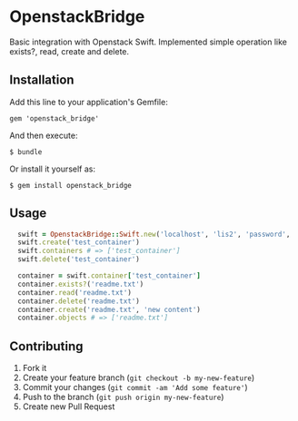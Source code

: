 # OpenstackBridge

Basic integration with Openstack Swift. Implemented simple operation like exists?, read, create and delete.

## Installation

Add this line to your application's Gemfile:

    gem 'openstack_bridge'

And then execute:

    $ bundle

Or install it yourself as:

    $ gem install openstack_bridge

## Usage

```ruby
  swift = OpenstackBridge::Swift.new('localhost', 'lis2', 'password', 'dev')
  swift.create('test_container')
  swift.containers # => ['test_container']
  swift.delete('test_container') 

  container = swift.container['test_container']
  container.exists?('readme.txt')
  container.read('readme.txt')
  container.delete('readme.txt')
  container.create('readme.txt', 'new content')
  container.objects # => ['readme.txt']
```

## Contributing

1. Fork it
2. Create your feature branch (`git checkout -b my-new-feature`)
3. Commit your changes (`git commit -am 'Add some feature'`)
4. Push to the branch (`git push origin my-new-feature`)
5. Create new Pull Request
